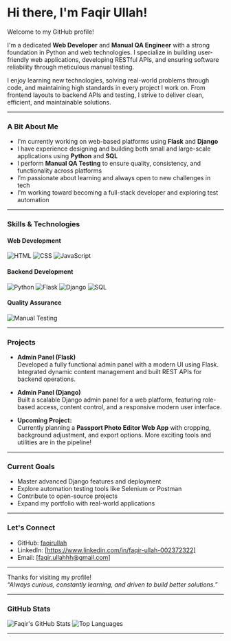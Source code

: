 # Hi there, I'm Faqir Ullah! 

Welcome to my GitHub profile!

I'm a dedicated **Web Developer** and **Manual QA Engineer** with a strong foundation in Python and web technologies. I specialize in building user-friendly web applications, developing RESTful APIs, and ensuring software reliability through meticulous manual testing.

I enjoy learning new technologies, solving real-world problems through code, and maintaining high standards in every project I work on. From frontend layouts to backend APIs and testing, I strive to deliver clean, efficient, and maintainable solutions.

---

###  **A Bit About Me**

- I'm currently working on web-based platforms using **Flask** and **Django**
- I have experience designing and building both small and large-scale applications using **Python** and **SQL**
- I perform **Manual QA Testing** to ensure quality, consistency, and functionality across platforms
- I’m passionate about learning and always open to new challenges in tech
- I'm working toward becoming a full-stack developer and exploring test automation

---

###  **Skills & Technologies**

#### **Web Development**
![HTML](https://img.shields.io/badge/HTML-E34F26?style=for-the-badge&logo=html5&logoColor=white)
![CSS](https://img.shields.io/badge/CSS-1572B6?style=for-the-badge&logo=css3&logoColor=white)
![JavaScript](https://img.shields.io/badge/JavaScript-F7DF1E?style=for-the-badge&logo=javascript&logoColor=black)

#### **Backend Development**
![Python](https://img.shields.io/badge/Python-3776AB?style=for-the-badge&logo=python&logoColor=white)
![Flask](https://img.shields.io/badge/Flask-000000?style=for-the-badge&logo=flask&logoColor=white)
![Django](https://img.shields.io/badge/Django-092E20?style=for-the-badge&logo=django&logoColor=white)
![SQL](https://img.shields.io/badge/SQL-4479A1?style=for-the-badge&logo=mysql&logoColor=white)

#### **Quality Assurance**
![Manual Testing](https://img.shields.io/badge/Manual%20QA-FF6F00?style=for-the-badge)

---

###  **Projects**

- **Admin Panel (Flask)**  
  Developed a fully functional admin panel with a modern UI using Flask. Integrated dynamic content management and built REST APIs for backend operations.

- **Admin Panel (Django)**  
  Built a scalable Django admin panel for a web platform, featuring role-based access, content control, and a responsive modern user interface.

- **Upcoming Project:**  
  Currently planning a **Passport Photo Editor Web App** with cropping, background adjustment, and export options. More exciting tools and utilities are in the pipeline!

---

###  **Current Goals**

- Master advanced Django features and deployment
- Explore automation testing tools like Selenium or Postman
- Contribute to open-source projects
- Expand my portfolio with real-world applications

---

###  **Let's Connect**
- GitHub: [faqirullah](https://github.com/faqirullahafridi)
- LinkedIn: [https://www.linkedin.com/in/faqir-ullah-002372322]
- Email: [faqir.ullahhh@gmail.com]

---

Thanks for visiting my profile!  
_“Always curious, constantly learning, and driven to build better solutions.”_


---

###  GitHub Stats

![Faqir's GitHub Stats](https://github-readme-stats.vercel.app/api?username=faqirullahafridi&show_icons=true&theme=radical)
![Top Languages](https://github-readme-stats.vercel.app/api/top-langs/?username=faqirullahafridi&layout=compact&theme=radical)

---


